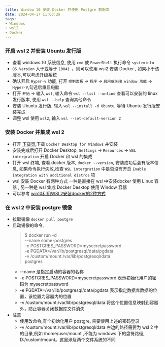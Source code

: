 ```yaml
---
title: Window 10 安装 Docker 并使用 Postgre 数据库
date: 2024-04-17 11:03:29
tags: 
- Windows
- wsl2
- Docker
---
```

### 开启 wsl 2 并安装 Ubuntu 发行版

- 查看 windows 10 系统信息, 使用 `cmd` 或 `PowerShell` 执行命令 `systeminfo`
- `OS Version` 大于或等于 `19041 `，则可以使用 wsl2 安装 Docker , 如果小于该版本,可以考虑升级系统
- 确认开启 `Hyper-v` 功能, 打开 `控制面板` -> `程序` -> `启用或关闭 window 功能` -> `Hyper-V`,勾选后重启电脑
- 打开 `开始` ->  输入 `wsl`, 输入命令 `wsl --list --online` 查看可以安装的 linux 发行版本, 使用 `wsl --help` 查询其他命令
- 安装 Ubuntu 发行版, 输入 `wsl --install -d Ubuntu`, 等待 Ubuntu 发行版安装完成
- 调整 wsl 使用 `wsl2`, 输入 `wsl --set-default-version 2`

### 安装 Docker 并集成 wsl 2
- 打开 [下载页](https://docs.docker.com/desktop/install/windows-install/),下载 `Docker Desktop for Windows` 并安装
- 安装完成后打开 Docker Desktop, `Settings` -> `Resources` -> `WSL intergration` 开启 Docker 和 wsl 的集成
- 打开 wsl 终端, 查看 docker 版本, `docker --version`, 安装成功后会有版本信息, 如果命令执行失败,检查 `WSL intergration` 中是否没有开启 `Enable integration with additional distros` 项
- wsl 安装 Docker 有两种方式 一种是直接在 wsl 中安装docker 使用 Linux 容器 , 另一种是 wsl 集成 Docker Desktop 使用 Window 容器
- 可以参考 [win10利用WSL2安装docker的2种方式](https://zhuanlan.zhihu.com/p/148511634)

### 在 wsl 2 中安装 postgre 镜像
- 拉取镜像 `docker pull postgre`
- 启动镜像的命令, 
  > $ docker run -d \
    --name some-postgres \
    -e POSTGRES_PASSWORD=mysecretpassword \
    -e PGDATA=/var/lib/postgresql/data/pgdata \
    -v /custom/mount:/var/lib/postgresql/data \
    postgres
    -   --name 是指定启动的容器的名称 
    -   -e POSTGRES_PASSWORD=mysecretpassword 表示初始化用户的密码为 mysecretpassword
    -   -e PGDATA=/var/lib/postgresql/data/pgdata 表示指定数据库数据的位置，该位置为容器内的位置
    -   -v /custom/mount:/var/lib/postgresql/data 将这个位置信息映射到容器外，防止容器关闭数据库文件消失
- 注意
  - 使用改命令,有个初始化用户 postgre, 需要使用上述的密码登录
  - -v /custom/mount:/var/lib/postgresql/data 左边的路径需要为 wsl 2 中的目录,例如 /home/user/mount ,不能为 windows 下的盘符路径, D:/custom/mount。这里涉及两个文件系统的不同
